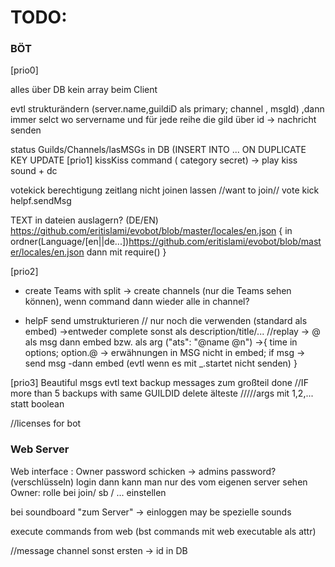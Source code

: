 # TODO:

### BÖT
[prio0]

alles über DB
kein array beim Client

evtl strukturändern (server.name,guildiD als primary; channel , msgId)
,dann immer selct wo servername und für jede reihe die gild über id -> nachricht senden

status Guilds/Channels/lasMSGs in DB (INSERT INTO ... ON DUPLICATE KEY UPDATE
[prio1]
kissKiss command ( category secret) -> play kiss sound + dc

 votekick berechtigung zeitlang nicht joinen lassen
//want to join// vote kick helpf.sendMsg

TEXT in dateien auslagern? (DE/EN) https://github.com/eritislami/evobot/blob/master/locales/en.json
{
in ordner(Language/\[en||de...])https://github.com/eritislami/evobot/blob/master/locales/en.json
dann mit require()
}


[prio2]
* create Teams with split -> create channels (nur die Teams sehen können), wenn command dann wieder alle in channel?

* helpF send umstrukturieren   // nur noch die verwenden (standard als embed) ->entweder complete sonst als description/title/...    //replay -> @ als msg dann embed bzw. als arg ("ats": "@name @n")
->{
time in options;
option.@ -> erwähnungen in MSG nicht in embed;
if msg -> send msg -dann embed (evtl wenn es mit _.startet nicht senden)
}

[prio3]
Beautiful msgs evtl text
backup messages zum großteil done
//IF more than 5 backups with same GUILDID delete älteste
/////args mit 1,2,... statt boolean

//licenses for bot

### Web Server
Web interface :
Owner password schicken -> admins password?  (verschlüsseln)
login dann kann man nur des vom eigenen server sehen
Owner: rolle bei join/ sb / ... einstellen

bei soundboard "zum Server" -> einloggen may be spezielle sounds

execute commands from web (bst commands mit web executable als attr)

//message channel sonst ersten -> id in DB
